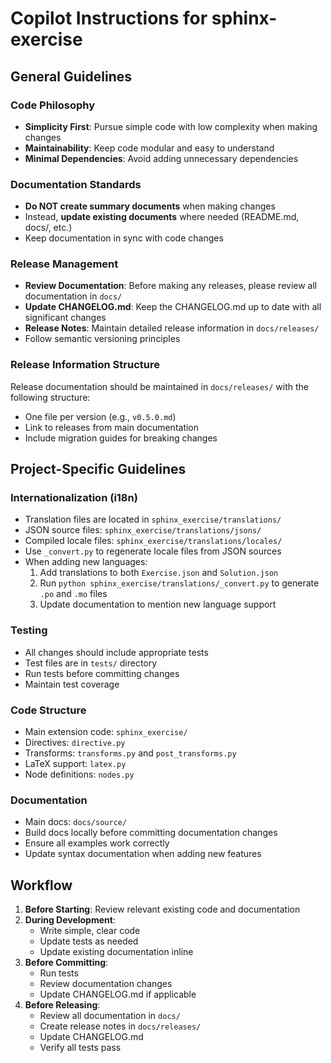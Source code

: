 # Copilot Instructions for sphinx-exercise

## General Guidelines

### Code Philosophy
- **Simplicity First**: Pursue simple code with low complexity when making changes
- **Maintainability**: Keep code modular and easy to understand
- **Minimal Dependencies**: Avoid adding unnecessary dependencies

### Documentation Standards
- **Do NOT create summary documents** when making changes
- Instead, **update existing documents** where needed (README.md, docs/, etc.)
- Keep documentation in sync with code changes

### Release Management
- **Review Documentation**: Before making any releases, please review all documentation in `docs/`
- **Update CHANGELOG.md**: Keep the CHANGELOG.md up to date with all significant changes
- **Release Notes**: Maintain detailed release information in `docs/releases/`
- Follow semantic versioning principles

### Release Information Structure
Release documentation should be maintained in `docs/releases/` with the following structure:
- One file per version (e.g., `v0.5.0.md`)
- Link to releases from main documentation
- Include migration guides for breaking changes

## Project-Specific Guidelines

### Internationalization (i18n)
- Translation files are located in `sphinx_exercise/translations/`
- JSON source files: `sphinx_exercise/translations/jsons/`
- Compiled locale files: `sphinx_exercise/translations/locales/`
- Use `_convert.py` to regenerate locale files from JSON sources
- When adding new languages:
  1. Add translations to both `Exercise.json` and `Solution.json`
  2. Run `python sphinx_exercise/translations/_convert.py` to generate `.po` and `.mo` files
  3. Update documentation to mention new language support

### Testing
- All changes should include appropriate tests
- Test files are in `tests/` directory
- Run tests before committing changes
- Maintain test coverage

### Code Structure
- Main extension code: `sphinx_exercise/`
- Directives: `directive.py`
- Transforms: `transforms.py` and `post_transforms.py`
- LaTeX support: `latex.py`
- Node definitions: `nodes.py`

### Documentation
- Main docs: `docs/source/`
- Build docs locally before committing documentation changes
- Ensure all examples work correctly
- Update syntax documentation when adding new features

## Workflow

1. **Before Starting**: Review relevant existing code and documentation
2. **During Development**:
   - Write simple, clear code
   - Update tests as needed
   - Update existing documentation inline
3. **Before Committing**:
   - Run tests
   - Review documentation changes
   - Update CHANGELOG.md if applicable
4. **Before Releasing**:
   - Review all documentation in `docs/`
   - Create release notes in `docs/releases/`
   - Update CHANGELOG.md
   - Verify all tests pass
